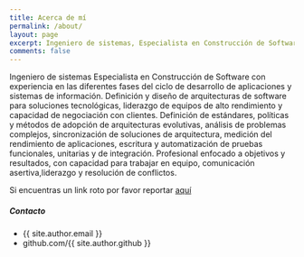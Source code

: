 ```yaml
---
title: Acerca de mí
permalink: /about/
layout: page
excerpt: Ingeniero de sistemas, Especialista en Construcción de Software con experiencia en las diferentes fases del ciclo de desarrollo de aplicaciones y sistemas de información.
comments: false
---
```



Ingeniero de sistemas Especialista en Construcción de Software con experiencia en las diferentes fases del ciclo de desarrollo de aplicaciones y sistemas de información. Definición y diseño de arquitecturas de software para soluciones tecnológicas, liderazgo de equipos de alto rendimiento y capacidad de negociación con clientes. Definición de estándares, políticas y métodos de adopción de arquitecturas evolutivas, análisis de problemas complejos, sincronización de soluciones de arquitectura, medición del rendimiento de aplicaciones, escritura y automatización de pruebas funcionales, unitarias y de integración. Profesional enfocado a objetivos y resultados, con capacidad para trabajar en equipo, comunicación asertiva,liderazgo y resolución de conflictos.


Si encuentras un link roto por favor reportar [aquí](https://github.com/icnovaro/icnovaro.github.io/issues/new)

##### Contacto

- {{ site.author.email }}
- github.com/{{ site.author.github }}
